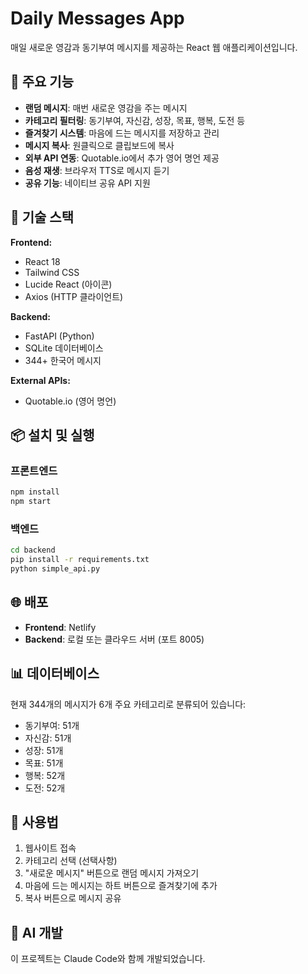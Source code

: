 # Daily Messages App

매일 새로운 영감과 동기부여 메시지를 제공하는 React 웹 애플리케이션입니다.

## 🌟 주요 기능

- **랜덤 메시지**: 매번 새로운 영감을 주는 메시지
- **카테고리 필터링**: 동기부여, 자신감, 성장, 목표, 행복, 도전 등
- **즐겨찾기 시스템**: 마음에 드는 메시지를 저장하고 관리
- **메시지 복사**: 원클릭으로 클립보드에 복사
- **외부 API 연동**: Quotable.io에서 추가 영어 명언 제공
- **음성 재생**: 브라우저 TTS로 메시지 듣기
- **공유 기능**: 네이티브 공유 API 지원

## 🚀 기술 스택

**Frontend:**
- React 18
- Tailwind CSS
- Lucide React (아이콘)
- Axios (HTTP 클라이언트)

**Backend:**
- FastAPI (Python)
- SQLite 데이터베이스
- 344+ 한국어 메시지

**External APIs:**
- Quotable.io (영어 명언)

## 📦 설치 및 실행

### 프론트엔드
```bash
npm install
npm start
```

### 백엔드
```bash
cd backend
pip install -r requirements.txt
python simple_api.py
```

## 🌐 배포

- **Frontend**: Netlify
- **Backend**: 로컬 또는 클라우드 서버 (포트 8005)

## 📊 데이터베이스

현재 344개의 메시지가 6개 주요 카테고리로 분류되어 있습니다:
- 동기부여: 51개
- 자신감: 51개  
- 성장: 51개
- 목표: 51개
- 행복: 52개
- 도전: 52개

## 🎯 사용법

1. 웹사이트 접속
2. 카테고리 선택 (선택사항)
3. "새로운 메시지" 버튼으로 랜덤 메시지 가져오기
4. 마음에 드는 메시지는 하트 버튼으로 즐겨찾기에 추가
5. 복사 버튼으로 메시지 공유

## 🤖 AI 개발

이 프로젝트는 Claude Code와 함께 개발되었습니다.